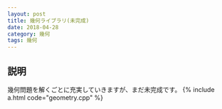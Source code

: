 ```yaml
---
layout: post
title: 幾何ライブラリ(未完成)
date: 2018-04-28
category: 幾何
tags: 幾何
---
```


## 説明
幾何問題を解くごとに充実していきますが、まだ未完成です。
{% include a.html code="geometry.cpp" %}